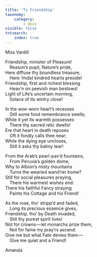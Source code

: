 ```yaml
---
title: 'To Friendship'
taxonomy:
    category:
        - docs
visible: false
tntsearch:
    index: true
---
```


<div class="author">Miss Vardill</div>

Friendship, minister of Pleasure!  
&emsp;Reason’s pupil, Nature’s pride,  
Here diffuse thy boundless treasure,  
&emsp;Here ’midst kindred hearts preside!  
Friendship, first and richest blessing  
&emsp;Heav’n on peevish man bestows!  
Light of Life’s uncertain morning,  
&emsp;Solace of its wintry close!

In the woe-worn heart’s recesses  
&emsp;Still some fond remembrance swells;  
While it yet its warmth possesses  
&emsp;There thy sacred relic dwells!  
Ere that heart in death reposes  
&emsp;Oft it fondly calls thee near;  
While the dying eye uncloses,  
&emsp;Still it asks thy balmy tear!

From the Arab’s pearl-pav’d fountains,  
&emsp;From Peruvia’s golden dome,  
Why to Albion’s misty mountains  
&emsp;Turns the wearied wand’rer home?  
Still for social pleasures praying,  
&emsp;There his warmest wishes end:  
There his faithful Fancy straying  
&emsp;Paints his Cottage and his Friend!

As the rose, tho’ stripp’d and faded,  
&emsp;Long its precious essence gives,  
Friendship, tho’ by Death invaded,  
&emsp;Still thy purest spirit lives!  
Not for crowns — let monarchs prize them,  
&emsp;Not for fame my pray’rs ascend:  
Give me but what Fate denies them —   
&emsp;Give me quiet and a Friend!

Amanda
